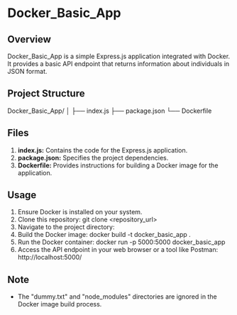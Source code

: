 # Docker_Basic_App

## Overview
Docker_Basic_App is a simple Express.js application integrated with Docker. It provides a basic API endpoint that returns information about individuals in JSON format.

## Project Structure
Docker_Basic_App/
│
├── index.js
├── package.json
└── Dockerfile

## Files

1. **index.js:** Contains the code for the Express.js application.
2. **package.json:** Specifies the project dependencies.
3. **Dockerfile:** Provides instructions for building a Docker image for the application.

## Usage
1. Ensure Docker is installed on your system.
2. Clone this repository:
git clone <repository_url>
3. Navigate to the project directory:
4. Build the Docker image:
docker build -t docker_basic_app .
5. Run the Docker container:
docker run -p 5000:5000 docker_basic_app
6. Access the API endpoint in your web browser or a tool like Postman:
http://localhost:5000/


## Note
- The "dummy.txt" and "node_modules" directories are ignored in the Docker image build process.

